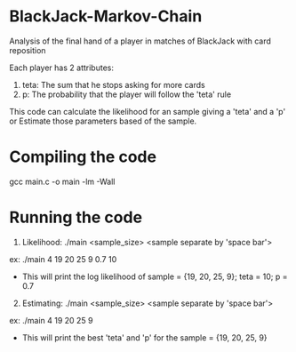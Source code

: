 # BlackJack-Markov-Chain

Analysis of the final hand of a player in matches of BlackJack with card reposition

Each player has 2 attributes:
1. teta: The sum that he stops asking for more cards
2. p: The probability that the player will follow the 'teta' rule

This code can calculate the likelihood for an sample giving a 'teta' and a 'p' or Estimate those parameters based of the sample.

# Compiling the code
gcc main.c -o main -lm -Wall

# Running the code
1. Likelihood:
./main <sample_size> <sample separate by 'space bar'> <p> <teta>

ex: ./main 4 19 20 25 9 0.7 10
* This will print the log likelihood of  sample = {19, 20, 25, 9}; teta = 10; p = 0.7

2. Estimating:
./main <sample_size> <sample separate by 'space bar'>

ex: ./main 4 19 20 25 9
* This will print the best 'teta' and 'p' for the sample = {19, 20, 25, 9}
